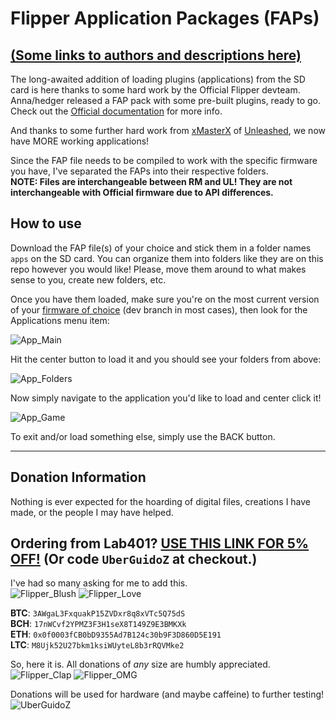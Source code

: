 # Flipper Application Packages (FAPs)

## [(Some links to authors and descriptions here)](https://github.com/UberGuidoZ/Flipper/blob/main/Applications/Unleashed%20(and%20RogueMaster)/ReadMe.md)

The long-awaited addition of loading plugins (applications) from the SD card is here thanks to some hard work by the Official Flipper devteam. Anna/hedger released a FAP pack with some pre-built plugins, ready to go. Check out the [Official documentation](https://github.com/flipperdevices/flipperzero-firmware/blob/dev/documentation/AppsOnSDCard.md) for more info.

And thanks to some further hard work from [xMasterX](https://github.com/xMasterX) of [Unleashed](https://github.com/DarkFlippers/unleashed-firmware), we now have MORE working applications!

Since the FAP file needs to be compiled to work with the specific firmware you have, I've separated the FAPs into their respective folders.<br>
**NOTE: Files are interchangeable between RM and UL! They are not interchangeable with Official firmware due to API differences.**

## How to use

Download the FAP file(s) of your choice and stick them in a folder names `apps` on the SD card. You can organize them into folders like they are on this repo however you would like! Please, move them around to what makes sense to you, create new folders, etc.

Once you have them loaded, make sure you're on the most current version of your [firmware of choice](https://github.com/UberGuidoZ/Flipper/tree/main/Firmware_Options) (dev branch in most cases), then look for the Applications menu item:

![App_Main](https://user-images.githubusercontent.com/57457139/190332031-d7524a5f-8d02-4ae8-a21d-a2aa487eae9c.png)

Hit the center button to load it and you should see your folders from above:

![App_Folders](https://user-images.githubusercontent.com/57457139/190332247-cb1993ed-f898-4810-9aad-fe8ec134a96f.png)

Now simply navigate to the application you'd like to load and center click it!

![App_Game](https://user-images.githubusercontent.com/57457139/190332433-907e609c-c1d0-490f-b3f7-d30e9dbda50a.png)

To exit and/or load something else, simply use the BACK button.

-----

## Donation Information

Nothing is ever expected for the hoarding of digital files, creations I have made, or the people I may have helped.

## Ordering from Lab401? [USE THIS LINK FOR 5% OFF!](https://lab401.com/r?id=vsmgoc) (Or code `UberGuidoZ` at checkout.)

I've had so many asking for me to add this.<br>
![Flipper_Blush](https://user-images.githubusercontent.com/57457139/183561666-4424a3cc-679b-4016-a368-24f7e7ad0a88.jpg) ![Flipper_Love](https://user-images.githubusercontent.com/57457139/183561692-381d37bd-264f-4c88-8877-e58d60d9be6e.jpg)

**BTC**: `3AWgaL3FxquakP15ZVDxr8q8xVTc5Q75dS`<br>
**BCH**: `17nWCvf2YPMZ3F3H1seX8T149Z9E3BMKXk`<br>
**ETH**: `0x0f0003fCB0bD9355Ad7B124c30b9F3D860D5E191`<br>
**LTC**: `M8Ujk52U27bkm1ksiWUyteL8b3rRQVMke2`

So, here it is. All donations of *any* size are humbly appreciated.<br>
![Flipper_Clap](https://user-images.githubusercontent.com/57457139/183561789-2e853ede-8ef7-41e8-a67c-716225177e5d.jpg) ![Flipper_OMG](https://user-images.githubusercontent.com/57457139/183561787-e21bdc1e-b316-4e67-b327-5129503d0313.jpg)

Donations will be used for hardware (and maybe caffeine) to further testing!<br>
![UberGuidoZ](https://cdn.discordapp.com/emojis/1000632669622767686.gif)
